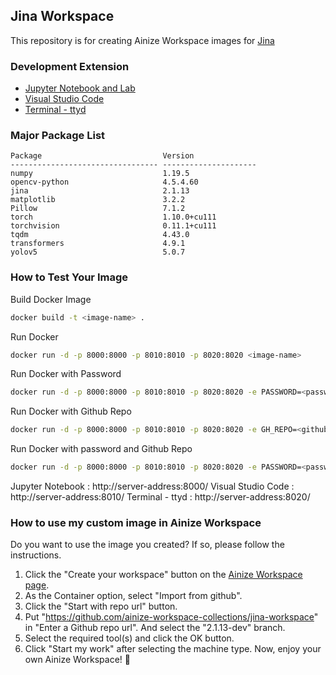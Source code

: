 ## Jina Workspace
This repository is for creating Ainize Workspace images for [Jina](https://github.com/jina-ai/jina)

### Development Extension
- [Jupyter Notebook and Lab](https://jupyter.org/)
- [Visual Studio Code](https://github.com/cdr/code-server)
- [Terminal - ttyd](https://github.com/tsl0922/ttyd)

### Major Package List
```
Package                           Version
--------------------------------- ---------------------
numpy                             1.19.5
opencv-python                     4.5.4.60
jina                              2.1.13
matplotlib                        3.2.2
Pillow                            7.1.2
torch                             1.10.0+cu111
torchvision                       0.11.1+cu111
tqdm                              4.43.0
transformers                      4.9.1
yolov5                            5.0.7
```

### How to Test Your Image
Build Docker Image
```bash
docker build -t <image-name> .
```
Run Docker
```bash
docker run -d -p 8000:8000 -p 8010:8010 -p 8020:8020 <image-name>
```
Run Docker with Password
```bash
docker run -d -p 8000:8000 -p 8010:8010 -p 8020:8020 -e PASSWORD=<password> <image-name>
```
Run Docker with Github Repo
```bash
docker run -d -p 8000:8000 -p 8010:8010 -p 8020:8020 -e GH_REPO=<github-repo> <image-name>
```
Run Docker with password and Github Repo
```bash
docker run -d -p 8000:8000 -p 8010:8010 -p 8020:8020 -e PASSWORD=<password> -e GH_REPO=<github-repo> <image-name>
```
Jupyter Notebook : http://server-address:8000/
Visual Studio Code : http://server-address:8010/
Terminal - ttyd : http://server-address:8020/
### How to use my custom image in Ainize Workspace
Do you want to use the image you created? If so, please follow the instructions.
1. Click the "Create your workspace" button on the [Ainize Workspace page](https://ainize.ai/workspace).
2. As the Container option, select "Import from github".
3. Click the "Start with repo url" button.
4. Put "https://github.com/ainize-workspace-collections/jina-workspace" in "Enter a Github repo url". And select the "2.1.13-dev" branch.
5. Select the required tool(s) and click the OK button.
6. Click "Start my work" after selecting the machine type.
Now, enjoy your own Ainize Workspace! 🎉